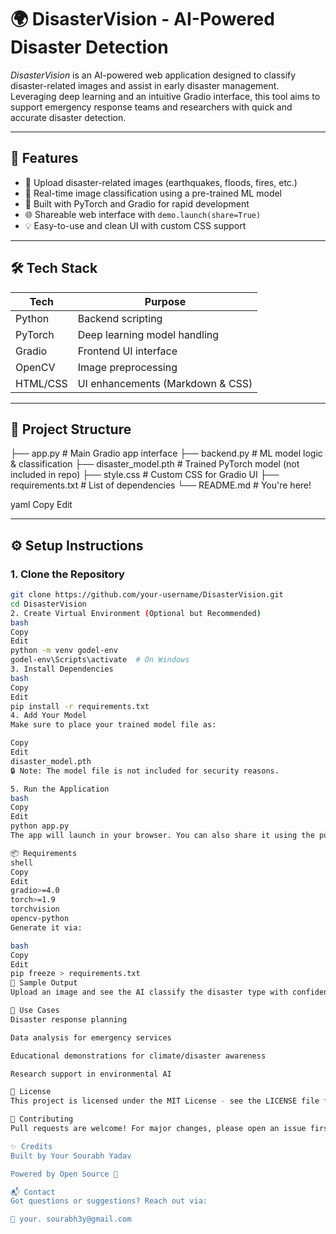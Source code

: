 # 🌍 DisasterVision - AI-Powered Disaster Detection

_DisasterVision_ is an AI-powered web application designed to classify disaster-related images and assist in early disaster management. Leveraging deep learning and an intuitive Gradio interface, this tool aims to support emergency response teams and researchers with quick and accurate disaster detection.

---

## 🚀 Features

- 📸 Upload disaster-related images (earthquakes, floods, fires, etc.)
- 🤖 Real-time image classification using a pre-trained ML model
- 🧠 Built with PyTorch and Gradio for rapid development
- 🌐 Shareable web interface with `demo.launch(share=True)`
- 💡 Easy-to-use and clean UI with custom CSS support

---

## 🛠️ Tech Stack

| Tech       | Purpose                         |
|------------|---------------------------------|
| Python     | Backend scripting               |
| PyTorch    | Deep learning model handling    |
| Gradio     | Frontend UI interface           |
| OpenCV     | Image preprocessing             |
| HTML/CSS   | UI enhancements (Markdown & CSS)|

---

## 📂 Project Structure

├── app.py # Main Gradio app interface
├── backend.py # ML model logic & classification
├── disaster_model.pth # Trained PyTorch model (not included in repo)
├── style.css # Custom CSS for Gradio UI
├── requirements.txt # List of dependencies
└── README.md # You're here!

yaml
Copy
Edit

---

## ⚙️ Setup Instructions

### 1. Clone the Repository

```bash
git clone https://github.com/your-username/DisasterVision.git
cd DisasterVision
2. Create Virtual Environment (Optional but Recommended)
bash
Copy
Edit
python -m venv godel-env
godel-env\Scripts\activate  # On Windows
3. Install Dependencies
bash
Copy
Edit
pip install -r requirements.txt
4. Add Your Model
Make sure to place your trained model file as:

Copy
Edit
disaster_model.pth
🔒 Note: The model file is not included for security reasons.

5. Run the Application
bash
Copy
Edit
python app.py
The app will launch in your browser. You can also share it using the public Gradio link!

📦 Requirements
shell
Copy
Edit
gradio>=4.0
torch>=1.9
torchvision
opencv-python
Generate it via:

bash
Copy
Edit
pip freeze > requirements.txt
🧪 Sample Output
Upload an image and see the AI classify the disaster type with confidence score in real-time!

📌 Use Cases
Disaster response planning

Data analysis for emergency services

Educational demonstrations for climate/disaster awareness

Research support in environmental AI

📃 License
This project is licensed under the MIT License - see the LICENSE file for details.

🤝 Contributing
Pull requests are welcome! For major changes, please open an issue first to discuss what you'd like to change.

✨ Credits
Built by Your Sourabh Yadav

Powered by Open Source 💖

📬 Contact
Got questions or suggestions? Reach out via:

📧 your. sourabh3y@gmail.com
